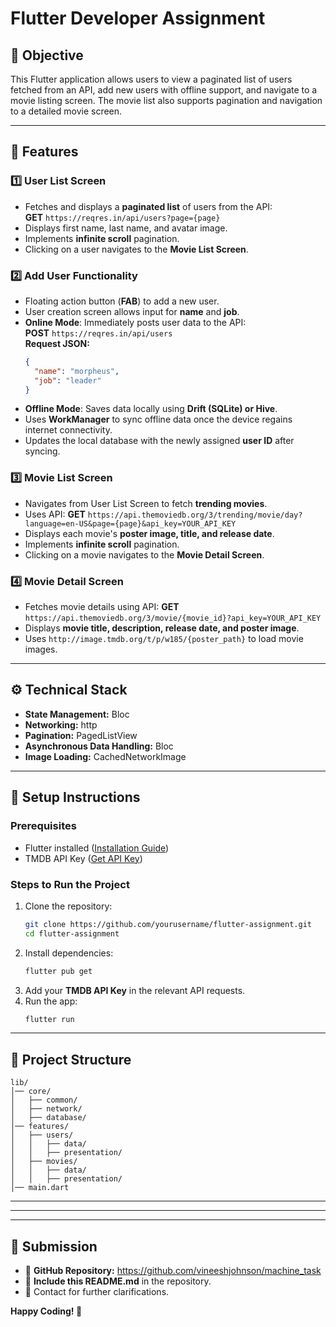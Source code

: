 # Flutter Developer Assignment

## 📌 Objective
This Flutter application allows users to view a paginated list of users fetched from an API, add new users with offline support, and navigate to a movie listing screen. The movie list also supports pagination and navigation to a detailed movie screen.

---

## 🎯 Features

### 1️⃣ User List Screen
- Fetches and displays a **paginated list** of users from the API:  
  **GET** `https://reqres.in/api/users?page={page}`
- Displays first name, last name, and avatar image.
- Implements **infinite scroll** pagination.
- Clicking on a user navigates to the **Movie List Screen**.

### 2️⃣ Add User Functionality
- Floating action button (**FAB**) to add a new user.
- User creation screen allows input for **name** and **job**.
- **Online Mode**: Immediately posts user data to the API:  
  **POST** `https://reqres.in/api/users`  
  **Request JSON:**
  ```json
  {
    "name": "morpheus",
    "job": "leader"
  }
  ```
- **Offline Mode**: Saves data locally using **Drift (SQLite) or Hive**.
- Uses **WorkManager** to sync offline data once the device regains internet connectivity.
- Updates the local database with the newly assigned **user ID** after syncing.

### 3️⃣ Movie List Screen
- Navigates from User List Screen to fetch **trending movies**.
- Uses API:
  **GET** `https://api.themoviedb.org/3/trending/movie/day?language=en-US&page={page}&api_key=YOUR_API_KEY`
- Displays each movie's **poster image, title, and release date**.
- Implements **infinite scroll** pagination.
- Clicking on a movie navigates to the **Movie Detail Screen**.

### 4️⃣ Movie Detail Screen
- Fetches movie details using API:
  **GET** `https://api.themoviedb.org/3/movie/{movie_id}?api_key=YOUR_API_KEY`
- Displays **movie title, description, release date, and poster image**.
- Uses `http://image.tmdb.org/t/p/w185/{poster_path}` to load movie images.

---

## ⚙️ Technical Stack
- **State Management:**  Bloc
- **Networking:**  http
- **Pagination:**  PagedListView
- **Asynchronous Data Handling:**  Bloc
- **Image Loading:** CachedNetworkImage

---

## 🚀 Setup Instructions
### Prerequisites
- Flutter installed ([Installation Guide](https://flutter.dev/docs/get-started/install))
- TMDB API Key ([Get API Key](https://www.themoviedb.org/settings/api))

### Steps to Run the Project
1. Clone the repository:
   ```sh
   git clone https://github.com/yourusername/flutter-assignment.git
   cd flutter-assignment
   ```
2. Install dependencies:
   ```sh
   flutter pub get
   ```
3. Add your **TMDB API Key** in the relevant API requests.
4. Run the app:
   ```sh
   flutter run
   ```

---

## 📂 Project Structure
```
lib/
│── core/
│   ├── common/
│   ├── network/
│   ├── database/
│── features/
│   ├── users/
│   │   ├── data/
│   │   ├── presentation/
│   ├── movies/
│   │   ├── data/
│   │   ├── presentation/
│── main.dart
```

---


---



---

## 📩 Submission
- 📎 **GitHub Repository:** https://github.com/vineeshjohnson/machine_task
- 📜 **Include this README.md** in the repository.
- 📧 Contact for further clarifications.

**Happy Coding! 🚀**


